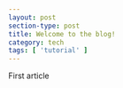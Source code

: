 ```yaml
---
layout: post
section-type: post
title: Welcome to the blog!
category: tech
tags: [ 'tutorial' ]
---
```


First article
